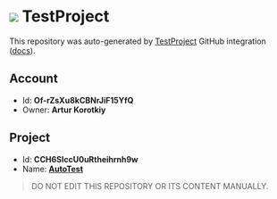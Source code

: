 # ![](https://s3.amazonaws.com/storage-static.testproject.io/logos/TP-Logo-Square.svg) TestProject

This repository was auto-generated by [TestProject](https://testproject.io) GitHub integration ([docs](https://docs.testproject.io/testproject-integrations/github-integration)).

## Account
* Id: **Of-rZsXu8kCBNrJiF15YfQ**
* Owner: **Artur Korotkiy**

## Project
* Id: **CCH6SIccU0uRtheihrnh9w**
* Name: **[AutoTest](https://app.testproject.io/#/projects/866385/tests)**

> DO NOT EDIT THIS REPOSITORY OR ITS CONTENT MANUALLY.